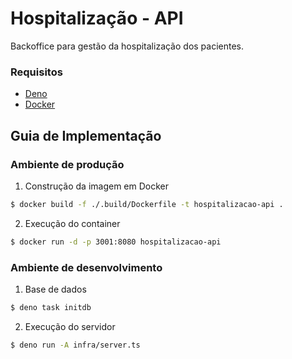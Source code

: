 # Hospitalização - API

Backoffice para gestão da hospitalização dos pacientes.

### Requisitos

- [Deno](https://deno.com)
- [Docker](https://docker.com)

## Guia de Implementação

### Ambiente de produção

1. Construção da imagem em Docker

```bash
$ docker build -f ./.build/Dockerfile -t hospitalizacao-api .
```

2. Execução do container

```bash
$ docker run -d -p 3001:8080 hospitalizacao-api

```

### Ambiente de desenvolvimento

1. Base de dados

```bash
$ deno task initdb
```

2. Execução do servidor

```bash
$ deno run -A infra/server.ts
```